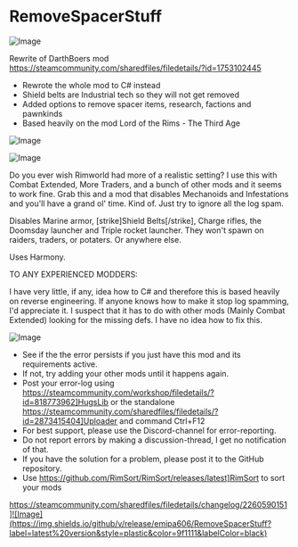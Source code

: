 # RemoveSpacerStuff

![Image](https://i.imgur.com/buuPQel.png)

Rewrite of DarthBoers mod
https://steamcommunity.com/sharedfiles/filedetails/?id=1753102445
	
- Rewrote the whole mod to C# instead
- Shield belts are Industrial tech so they will not get removed
- Added options to remove spacer items, research, factions and pawnkinds
- Based heavily on the mod Lord of the Rims - The Third Age
	
![Image](https://i.imgur.com/pufA0kM.png)

	
![Image](https://i.imgur.com/Z4GOv8H.png)


Do you ever wish Rimworld had more of a realistic setting? I use this with Combat Extended, More Traders, and a bunch of other mods and it seems to work fine. Grab this and a mod that disables Mechanoids and Infestations and you'll have a grand ol' time. Kind of. Just try to ignore all the log spam. 

Disables Marine armor, [strike]Shield Belts[/strike], Charge rifles, the Doomsday launcher and Triple rocket launcher. They won't spawn on raiders, traders, or potaters. Or anywhere else.


Uses Harmony.


TO ANY EXPERIENCED MODDERS:

I have very little, if any, idea how to C# and therefore this is based heavily on reverse engineering. If anyone knows how to make it stop log spamming, I'd appreciate it. I suspect that it has to do with other mods (Mainly Combat Extended) looking for the missing defs. I have no idea how to fix this.


![Image](https://i.imgur.com/PwoNOj4.png)



-  See if the the error persists if you just have this mod and its requirements active.
-  If not, try adding your other mods until it happens again.
-  Post your error-log using https://steamcommunity.com/workshop/filedetails/?id=818773962]HugsLib or the standalone https://steamcommunity.com/sharedfiles/filedetails/?id=2873415404]Uploader and command Ctrl+F12
-  For best support, please use the Discord-channel for error-reporting.
-  Do not report errors by making a discussion-thread, I get no notification of that.
-  If you have the solution for a problem, please post it to the GitHub repository.
-  Use https://github.com/RimSort/RimSort/releases/latest]RimSort to sort your mods



https://steamcommunity.com/sharedfiles/filedetails/changelog/2260590151]![Image](https://img.shields.io/github/v/release/emipa606/RemoveSpacerStuff?label=latest%20version&style=plastic&color=9f1111&labelColor=black)

